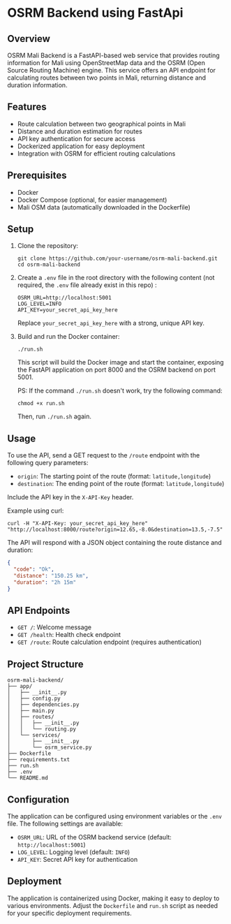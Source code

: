 # OSRM Backend using FastApi

## Overview

OSRM Mali Backend is a FastAPI-based web service that provides routing information for Mali using OpenStreetMap data and the OSRM (Open Source Routing Machine) engine. This service offers an API endpoint for calculating routes between two points in Mali, returning distance and duration information.

## Features

- Route calculation between two geographical points in Mali
- Distance and duration estimation for routes
- API key authentication for secure access
- Dockerized application for easy deployment
- Integration with OSRM for efficient routing calculations

## Prerequisites

- Docker
- Docker Compose (optional, for easier management)
- Mali OSM data (automatically downloaded in the Dockerfile)

## Setup

1. Clone the repository:
   ```
   git clone https://github.com/your-username/osrm-mali-backend.git
   cd osrm-mali-backend
   ```

2. Create a `.env` file in the root directory with the following content (not required, the `.env` file already exist in this repo) :
   ```
   OSRM_URL=http://localhost:5001
   LOG_LEVEL=INFO
   API_KEY=your_secret_api_key_here
   ```
   Replace `your_secret_api_key_here` with a strong, unique API key.

3. Build and run the Docker container:
   ```
   ./run.sh
   ```
   This script will build the Docker image and start the container, exposing the FastAPI application on port 8000 and the OSRM backend on port 5001.

   PS: If the command `./run.sh` doesn't work, try the following command:
   ```
   chmod +x run.sh
   ```
   Then, run `./run.sh` again.

## Usage

To use the API, send a GET request to the `/route` endpoint with the following query parameters:

- `origin`: The starting point of the route (format: `latitude,longitude`)
- `destination`: The ending point of the route (format: `latitude,longitude`)

Include the API key in the `X-API-Key` header.

Example using curl:

```
curl -H "X-API-Key: your_secret_api_key_here" "http://localhost:8000/route?origin=12.65,-8.0&destination=13.5,-7.5"
```

The API will respond with a JSON object containing the route distance and duration:

```json
{
  "code": "Ok",
  "distance": "150.25 km",
  "duration": "2h 15m"
}
```

## API Endpoints

- `GET /`: Welcome message
- `GET /health`: Health check endpoint
- `GET /route`: Route calculation endpoint (requires authentication)

## Project Structure

```
osrm-mali-backend/
├── app/
│   ├── __init__.py
│   ├── config.py
│   ├── dependencies.py
│   ├── main.py
│   ├── routes/
│   │   ├── __init__.py
│   │   └── routing.py
│   └── services/
│       ├── __init__.py
│       └── osrm_service.py
├── Dockerfile
├── requirements.txt
├── run.sh
├── .env
└── README.md
```

## Configuration

The application can be configured using environment variables or the `.env` file. The following settings are available:

- `OSRM_URL`: URL of the OSRM backend service (default: `http://localhost:5001`)
- `LOG_LEVEL`: Logging level (default: `INFO`)
- `API_KEY`: Secret API key for authentication

## Deployment

The application is containerized using Docker, making it easy to deploy to various environments. Adjust the `Dockerfile` and `run.sh` script as needed for your specific deployment requirements.
